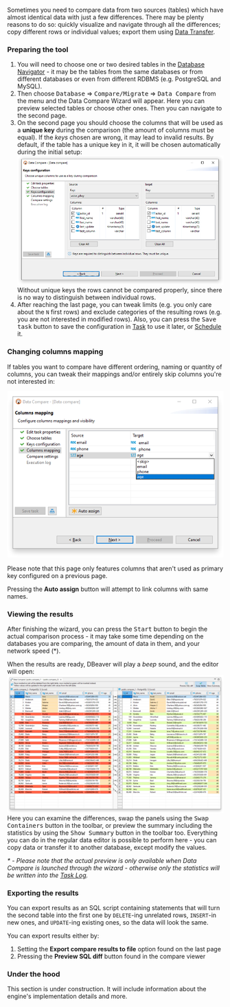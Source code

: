 Sometimes you need to compare data from two sources (tables) which have almost identical data with just a few differences.
There may be plenty reasons to do so: quickly visualize and navigate through all the differences; copy different rows or individual values; export them using [Data Transfer](Data-transfer). 

### Preparing the tool
1. You will need to choose one or two desired tables in the [Database Navigator](Database-Navigator) - it may be the
  tables from the same databases or from different databases or even from different RDBMS (e.g. PostgreSQL and MySQL).
1. Then choose <kbd>Database</kbd> &rArr; <kbd>Compare/Migrate</kbd> &rArr; <kbd>Data Compare</kbd> from the menu and the
  Data Compare Wizard will appear. Here you can preview selected tables or choose other ones. Then you can navigate
  to the second page.
1. On the second page you should choose the columns that will be used as a **unique key** during the comparison (the amount of columns must be equal).
  If the _keys_ chosen are wrong, it may lead to invalid results. By default, if the table has a unique key in it, it will
  be chosen automatically during the initial setup:
  ![](images/ug/tools/data-compare-wizard-constraints.png)
  Without unique keys the rows cannot be compared properly, since there is no way to distinguish between individual rows.
1. After reaching the last page, you can tweak limits (e.g. you only care about the `N` first rows) and exclude categories
  of the resulting rows (e.g. you are not interested in modified rows). Also, you can press the <kbd>Save task</kbd> button
  to save the configuration in [Task](Task-Management) to use it later, or [Schedule](Task-Scheduler) it.

### Changing columns mapping
If tables you want to compare have different ordering, naming or quantity of columns,
you can tweak their mappings and/or entirely skip columns you're not interested in:

![](images/ug/tools/data-compare-wizard-mappings.png)

Please note that this page only features columns that aren't used as primary key configured on a previous page.

Pressing the **Auto assign** button will attempt to link columns with same names.

### Viewing the results
After finishing the wizard, you can press the <kbd>Start</kbd> button to begin the actual comparison process - it may take
some time depending on the databases you are comparing, the amount of data in them, and your network speed (*).

When the results are ready, DBeaver will play a _beep_ sound, and the editor will open:
![](images/ug/tools/data-compare-viewer.png)
Here you can examine the differences, swap the panels using the <kbd>Swap Containers</kbd> button in the toolbar,
or preview the summary including the statistics by using the <kbd>Show Summary</kbd> button in the toolbar too. Everything you can
do in the regular data editor is possible to perform here - you can copy data or transfer it to another database, except modify the values.

_* - Please note that the actual preview is only available when Data Compare is launched through the wizard - otherwise only
the statistics will be written into the [Task Log](Task-Management#Execution-log)._

### Exporting the results

You can export results as an SQL script containing statements that will turn the second table into the first one by
`DELETE`-ing unrelated rows, `INSERT`-in new ones, and `UPDATE`-ing existing ones, so the data will look the same.

You can export results either by:
1. Setting the **Export compare results to file** option found on the last page
2. Pressing the **Preview SQL diff** button found in the compare viewer

### Under the hood
This section is under construction. It will include information about the engine's implementation details and more.